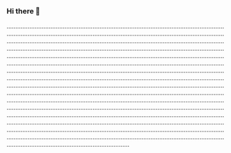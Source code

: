 ### Hi there 👋

......................................................................................................................................................................................................................................................................................................................................................................................................................................................................................................................................................................................................................................................................................................................................................................................................................................................................................................................................................................................................................................................................................................................................................................................................................................................................................................................................................................................................................................................................................................................................................................................................................................................................................................................................................................................................................................................................................................................................................................................................................................................................................................................................